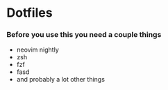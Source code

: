 # Dotfiles 

### Before you use this you need a couple things
- neovim nightly
- zsh
- fzf
- fasd
- and probably a lot other things
